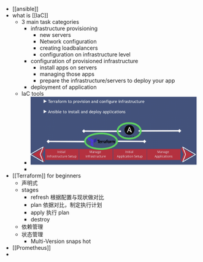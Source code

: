 - [[ansible]]
- what is [[IaC]]
	- 3 main task categories
		- infrastructure provisioning
			- new servers
			- Network configuration
			- creating loadbalancers
			- configuration on infrastructure level
		- configuration of provisioned infrastructure
			- install apps on servers
			- managing those apps
			- prepare the infrastructure/servers to deploy your app
		- deployment of application
	- IaC tools
		- ![](https://raw.githubusercontent.com/stillfox-lee/image/main/picgo/202303171014647.png)
		-
- [[Terraform]] for beginners
	- 声明式
	- stages
		- refresh 根据配置与现状做对比
		- plan 依据对比，制定执行计划
		- apply 执行 plan
		- destroy
	- 依赖管理
	- 状态管理
		- Multi-Version snaps hot
- [[Prometheus]]
-